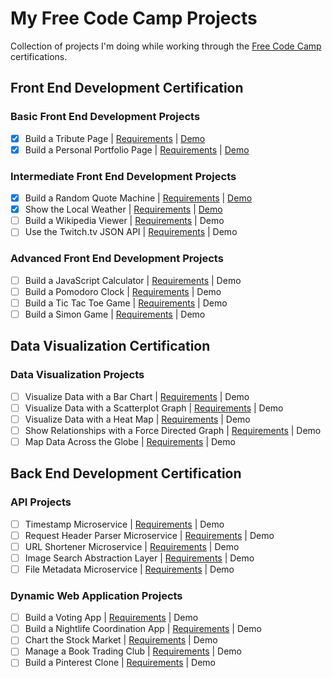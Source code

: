 # My Free Code Camp Projects

Collection of projects I'm doing while working through the [Free Code Camp](http://www.freecodecamp.com) certifications.

## Front End Development Certification

### Basic Front End Development Projects

- [x] Build a Tribute Page | [Requirements](http://www.freecodecamp.com/challenges/build-a-tribute-page) | [Demo](http://mikesprague.github.io/tribute-page/)
- [x] Build a Personal Portfolio Page | [Requirements](http://www.freecodecamp.com/challenges/build-a-personal-portfolio-webpage) | [Demo](http://mikesprague.github.io/personal-portfolio/)

### Intermediate Front End Development Projects

- [x] Build a Random Quote Machine | [Requirements](http://www.freecodecamp.com/challenges/build-a-random-quote-machine) | [Demo](http://mikesprague.github.io/random-quote-machine/)
- [x] Show the Local Weather | [Requirements](http://www.freecodecamp.com/challenges/show-the-local-weather) | [Demo](http://mikesprague.github.io/local-weather/)
- [ ] Build a Wikipedia Viewer | [Requirements](http://www.freecodecamp.com/challenges/build-a-wikipedia-viewer) | Demo
- [ ] Use the Twitch.tv JSON API | [Requirements](http://www.freecodecamp.com/challenges/use-the-twitchtv-json-api) | Demo

### Advanced Front End Development Projects

- [ ] Build a JavaScript Calculator | [Requirements](http://www.freecodecamp.com/challenges/build-a-javascript-calculator) | Demo
- [ ] Build a Pomodoro Clock | [Requirements](http://www.freecodecamp.com/challenges/build-a-pomodoro-clock) | Demo
- [ ] Build a Tic Tac Toe Game | [Requirements](http://www.freecodecamp.com/challenges/build-a-tic-tac-toe-game) | Demo
- [ ] Build a Simon Game | [Requirements](http://www.freecodecamp.com/challenges/build-a-simon-game) | Demo

## Data Visualization Certification

### Data Visualization Projects

- [ ] Visualize Data with a Bar Chart | [Requirements](http://www.freecodecamp.com/challenges/visualize-data-with-a-bar-chart) | Demo
- [ ] Visualize Data with a Scatterplot Graph | [Requirements](http://www.freecodecamp.com/challenges/visualize-data-with-a-scatterplot-graph) | Demo
- [ ] Visualize Data with a Heat Map | [Requirements](http://www.freecodecamp.com/challenges/visualize-data-with-a-heat-map) | Demo
- [ ] Show Relationships with a Force Directed Graph | [Requirements](http://www.freecodecamp.com/challenges/show-relationships-with-a-force-directed-graph) | Demo
- [ ] Map Data Across the Globe | [Requirements](http://www.freecodecamp.com/challenges/map-data-across-the-globe) | Demo

## Back End Development Certification

### API Projects

- [ ] Timestamp Microservice | [Requirements](http://www.freecodecamp.com/challenges/timestamp-microservice) | Demo
- [ ] Request Header Parser Microservice | [Requirements](http://www.freecodecamp.com/challenges/timestamp-microservice) | Demo
- [ ] URL Shortener Microservice | [Requirements](http://www.freecodecamp.com/challenges/url-shortener-microservice) | Demo
- [ ] Image Search Abstraction Layer | [Requirements](http://www.freecodecamp.com/challenges/image-search-abstraction-layer) | Demo
- [ ] File Metadata Microservice | [Requirements](http://www.freecodecamp.com/challenges/file-metadata-microservice) | Demo

### Dynamic Web Application Projects

- [ ] Build a Voting App | [Requirements](http://www.freecodecamp.com/challenges/build-a-voting-app) | Demo
- [ ] Build a Nightlife Coordination App | [Requirements](http://www.freecodecamp.com/challenges/build-a-nightlife-coordination-app) | Demo
- [ ] Chart the Stock Market | [Requirements](http://www.freecodecamp.com/challenges/chart-the-stock-market) | Demo
- [ ] Manage a Book Trading Club | [Requirements](http://www.freecodecamp.com/challenges/manage-a-book-trading-club) | Demo
- [ ] Build a Pinterest Clone | [Requirements](http://www.freecodecamp.com/challenges/build-a-pinterest-clone) | Demo
